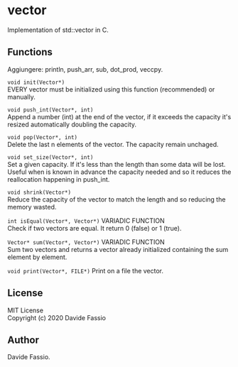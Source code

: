 # vector
Implementation of std::vector in C.

## Functions
Aggiungere: println, push_arr, sub, dot_prod, veccpy.

```void init(Vector*)``` \
EVERY vector must be initialized using this function (recommended) or manually.

```void push_int(Vector*, int)``` \
Append a number (int) at the end of the vector, if it exceeds the capacity it's resized automatically doubling the capacity. 

```void pop(Vector*, int)``` \
Delete the last n elements of the vector. The capacity remain unchaged.

```void set_size(Vector*, int)``` \
Set a given capacity. If it's less than the length than some data will be lost. Useful when is known in advance the capacity needed and so it reduces the reallocation happening in push_int.

```void shrink(Vector*)``` \
Reduce the capacity of the vector to match the length and so reducing the memory wasted.

```int isEqual(Vector*, Vector*)``` VARIADIC FUNCTION\
Check if two vectors are equal. It return 0 (false) or 1 (true).

```Vector* sum(Vector*, Vector*)``` VARIADIC FUNCTION\
Sum two vectors and returns a vector already initialized containing the sum element by element.

```void print(Vector*, FILE*)``` 
Print on a file the vector.

## License
MIT License \
Copyright (c) 2020 Davide Fassio

## Author
Davide Fassio.

